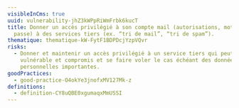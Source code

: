 ```yaml
---
visibleInCms: true
uuid: vulnerability-jhZ3kWPpRiWmFrbk6kucT
title: Donner un accès privilégié à son compte mail (autorisations, mot de
  passe) à des services tiers (ex. “tri de mail”, “tri de spam”).
thematique: thematique-kW-FytF1BDPDcjYzpVQvr
risks:
  - Donner et maintenir un accès privilégié à un service tiers qui peut être
    vulnérable et compromis et se faire voler le cas échéant des données
    personnelles importantes.
goodPractices:
  - good-practice-O4okYe3jnofxMV127Mk-z
definitions:
  - definition-CY8uQBE0xgumaqxMmUSSI
---
```

